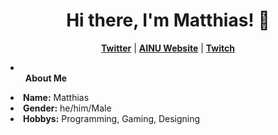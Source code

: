 <h1 align="center">Hi there, I'm Matthias! 👋</h1>

<p align="center">
  <strong><a href="https://twitter.com/DevWambo">Twitter</a></strong> |
    <strong><a href="https://ainu.wambo-dev.eu">AINU Website</a></strong> |
  <strong><a href="https://www.twitch.tv/Wamboosu">Twitch</a></strong>
</p>

<li>
  <ul><b>About Me</b></ul></li>
<li>
<b>Name:</b> Matthias</li>
<li>
<b>Gender:</b> he/him/Male
</li>
<li>
<b>Hobbys:</b> Programming, Gaming, Designing
</li>

<!--
**byWambo/byWambo** is a ✨ _special_ ✨ repository because its `README.md` (this file) appears on your GitHub profile.

Here are some ideas to get you started:

- 🔭 I’m currently working on ...
- 🌱 I’m currently learning ...
- 👯 I’m looking to collaborate on ...
- 🤔 I’m looking for help with ...
- 💬 Ask me about ...
- 📫 How to reach me: ...
- 😄 Pronouns: ...
- ⚡ Fun fact: ...
-->
